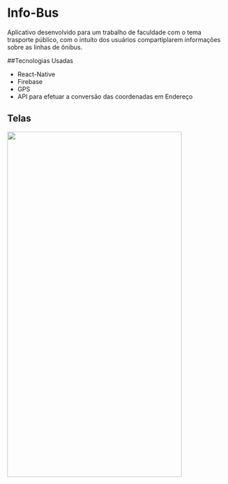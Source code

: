 # Info-Bus
Aplicativo desenvolvido para um trabalho de faculdade com o tema trasporte público, com o intuíto dos usuários compartiplarem informações sobre as linhas de ônibus.

##Tecnologias Usadas
- React-Native
- Firebase
- GPS
- API para efetuar a conversão das coordenadas em Endereço

## Telas 
<img src="https://lh3.googleusercontent.com/d/1-ZRunAcEqfBuc-ZYqbzYFpTx6q4dwOhL" width="400" height="790">


